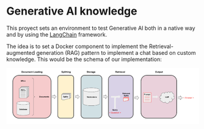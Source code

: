 # Generative AI knowledge

This proyect sets an environment to test Generative AI both in a native way and by using the [LangChain](https://www.langchain.com/) framework.

The idea is to set a Docker component to implement the Retrieval-augmented generation (RAG) pattern to implement a chat based on custom knowledge. This would be the schema of our implementation:

![Retrieval-augmented generation](notebooks/RAG.png)


